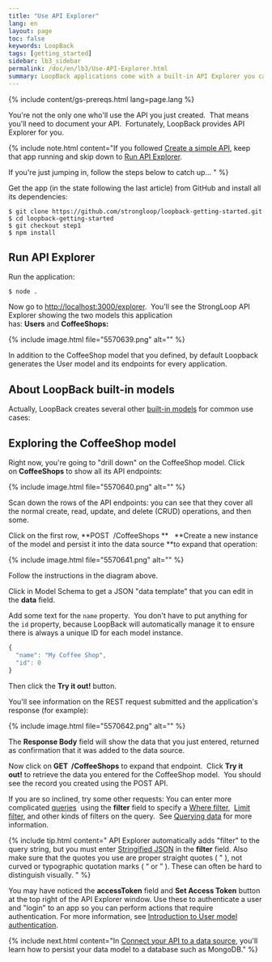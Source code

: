 ```yaml
---
title: "Use API Explorer"
lang: en
layout: page
toc: false
keywords: LoopBack
tags: [getting_started]
sidebar: lb3_sidebar
permalink: /doc/en/lb3/Use-API-Explorer.html
summary: LoopBack applications come with a built-in API Explorer you can use to test REST API operations during development.
---
```


{% include content/gs-prereqs.html lang=page.lang %}

You're not the only one who'll use the API you just created.  That means you'll need to document your API.  Fortunately, LoopBack provides API Explorer for you. 

{% include note.html content="If you followed [Create a simple API](Create-a-simple-API.html), keep that app running and skip down to [Run API Explorer](#run-api-explorer).

If you're just jumping in, follow the steps below to catch up...
" %}

Get the app (in the state following the last article) from GitHub and install all its dependencies:

```
$ git clone https://github.com/strongloop/loopback-getting-started.git
$ cd loopback-getting-started
$ git checkout step1
$ npm install
```

## Run API Explorer

Run the application:

`$ node .`

Now go to [http://localhost:3000/explorer](http://localhost:3000/explorer).  You'll see the StrongLoop API Explorer showing the two models this application has: **Users** and **CoffeeShops:** 

{% include image.html file="5570639.png" alt="" %}

In addition to the CoffeeShop model that you defined, by default Loopback generates the User model and its endpoints for every application.  

## About LoopBack built-in models

Actually, LoopBack creates several other [built-in models](Using-built-in-models) for common use cases:

## Exploring the CoffeeShop model

Right now, you're going to "drill down" on the CoffeeShop model. Click on **CoffeeShops** to show all its API endpoints:

{% include image.html file="5570640.png" alt="" %}

Scan down the rows of the API endpoints: you can see that they cover all the normal create, read, update, and delete (CRUD) operations, and then some.

Click on the first row, **POST  /CoffeeShops **   **Create a new instance of the model and persist it into the data source **to expand that operation:

{% include image.html file="5570641.png" alt="" %}

Follow the instructions in the diagram above.

Click in Model Schema to get a JSON "data template" that you can edit in the **data** field.  

Add some text for the `name` property.  You don't have to put anything for the `id` property, because LoopBack will automatically manage it to ensure there is always a unique ID for each model instance.

```js
{
  "name": "My Coffee Shop",
  "id": 0
}
```

Then click the **Try it out!** button.

You'll see information on the REST request submitted and the application's response (for example):

{% include image.html file="5570642.png" alt="" %}

The **Response Body** field will show the data that you just entered, returned as confirmation that it was added to the data source.

Now click on **GET  /CoffeeShops** to expand that endpoint.  Click **Try it out!** to retrieve the data you entered for the CoffeeShop model.  You should see the record you created using the POST API.

If you are so inclined, try some other requests: You can enter more complicated [queries](Querying-data) 
using the **filter** field to specify a [Where filter](Where-filter), 
[Limit filter](Limit-filter), and other kinds of filters on the query. 
See [Querying data](Querying-data) for more information.

{% include tip.html content="
API Explorer automatically adds \"filter\" to the query string, but you must enter [Stringified JSON](Querying-data.html#using-stringified-json-in-rest-queries) in the **filter** field. Also make sure that the quotes you use are proper straight quotes ( \" ), not curved or typographic quotation marks ( “ or ” ). These can often be hard to distinguish visually.
" %}

You may have noticed the **accessToken** field and **Set Access Token** button at the top right of the API Explorer window. Use these to authenticate a user and "login" to an app so you can perform actions that require authentication. For more information, see [Introduction to User model authentication](Introduction-to-User-model-authentication).

{% include next.html content="In [Connect your API to a data source](Connect-your-API-to-a-data-source.html), you'll learn how to persist your data model to a database such as MongoDB."
%}
